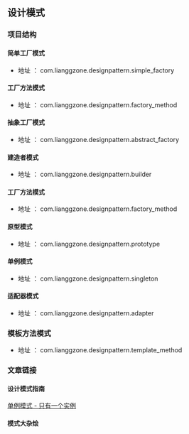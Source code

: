 ## 设计模式

### 项目结构
#### 简单工厂模式
- 地址 ： com.lianggzone.designpattern.simple_factory

#### 工厂方法模式
- 地址 ： com.lianggzone.designpattern.factory_method

#### 抽象工厂模式
- 地址 ： com.lianggzone.designpattern.abstract_factory

#### 建造者模式
- 地址 ： com.lianggzone.designpattern.builder

#### 工厂方法模式
- 地址 ： com.lianggzone.designpattern.factory_method

#### 原型模式
- 地址 ： com.lianggzone.designpattern.prototype

#### 单例模式
- 地址 ： com.lianggzone.designpattern.singleton

#### 适配器模式
- 地址 ： com.lianggzone.designpattern.adapter

### 模板方法模式
- 地址 ： com.lianggzone.designpattern.template_method

### 文章链接

#### 设计模式指南
<a href="http://blog.720ui.com/2017/design_pattern_singleton/" target="_blank">单例模式 - 只有一个实例</a>

#### 模式大杂烩